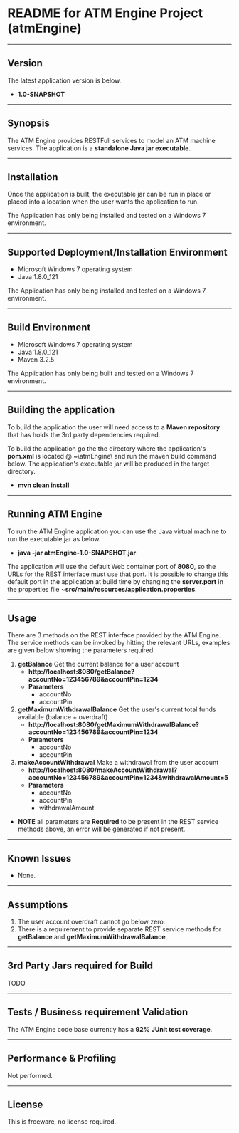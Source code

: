 README for ATM Engine Project (atmEngine)
==========================================
 
-------
Version
-------
The latest application version is below.

 - **1.0-SNAPSHOT**

----------------------
Synopsis
----------------------
The ATM Engine provides RESTFull services to model an ATM machine services. The application is a **standalone Java jar executable**.

----------------------
Installation
----------------------
Once the application is built, the executable jar can be run in place or placed into a location when the user wants the application to run.

The Application has only being installed and tested on a Windows 7 environment.

-----------------------------------------------
Supported Deployment/Installation Environment
------------------------------------------------
 - Microsoft Windows 7 operating system
 - Java 1.8.0_121

The Application has only being installed and tested on a Windows 7 environment.

---------------------------------
Build Environment
---------------------------------
 - Microsoft Windows 7 operating system
 - Java 1.8.0_121
 - Maven 3.2.5

The Application has only being built and tested on a Windows 7 environment.

---------------------------------
Building the application
---------------------------------
To build the application the user will need access to a **Maven repository** that has holds the 3rd party 
dependencies required.

To build the application go the the directory where the application's **pom.xml** is located @ ~\atmEngine\ 
and run the maven build command below. The application's executable jar will be produced in the target directory. 

 - **mvn clean install**

-------------------------------------
Running ATM Engine
-------------------------------------
To run the ATM Engine application you can use the Java virtual machine to run the executable jar as below. 

 - **java -jar atmEngine-1.0-SNAPSHOT.jar**

The application will use the default Web container port of **8080**, so the URLs for the REST interface must use that port.
It is possible to change this default port in the application at build time by changing the **server.port** in the 
properties file **~src/main/resources/application.properties**.
 
----------------------
Usage
----------------------
There are 3 methods on the REST interface provided by the ATM Engine. The service methods can be invoked by hitting the 
relevant URLs, examples are given below showing the parameters required.

 1. **getBalance** Get the current balance for a user account
    - **http://localhost:8080/getBalance?accountNo=123456789&accountPin=1234**
    - **Parameters**
      - accountNo
	  - accountPin
 2. **getMaximumWithdrawalBalance** Get the user's current total funds available (balance + overdraft)
    - **http://localhost:8080/getMaximumWithdrawalBalance?accountNo=123456789&accountPin=1234**
    - **Parameters**
      - accountNo
	  - accountPin
 3. **makeAccountWithdrawal** Make a withdrawal from the user account
    - **http://localhost:8080/makeAccountWithdrawal?accountNo=123456789&accountPin=1234&withdrawalAmount=5**
    - **Parameters**
      - accountNo
	  - accountPin
	  - withdrawalAmount
	  
 - **NOTE** all parameters are **Required** to be present in the REST service methods above, an error will be generated if not present.
 
----------------------------------
Known Issues
----------------------------------
 - None.

----------------------------------
Assumptions
----------------------------------
 1. The user account overdraft cannot go below zero.
 2. There is a requirement to provide separate REST service methods for **getBalance** and **getMaximumWithdrawalBalance**

----------------------------------
3rd Party Jars required for Build 
----------------------------------
TODO

-------------------------------------------
Tests / Business requirement Validation
-------------------------------------------
The ATM Engine code base currently has a **92% JUnit test coverage**.


-------------------------
Performance & Profiling 
-------------------------
Not performed.

----------------------------------
License
----------------------------------
This is freeware, no license required.

